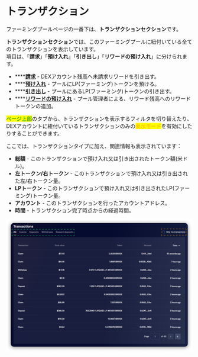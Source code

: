 # トランザクション

ファーミングプールページの一番下は、**トランザクションセクション**です。

**トランザクションセクション**では、このファーミングプールに紐付いている全てのトランザクションを表示しています。\
項目は、「**請求**」「**預け入れ**」「**引き出し**」「**リワードの預け入れ**」に分けられます。&#x20;

* \*\*\*\*[**請求**](../../how-to/claim-reward.md) - DEXアカウント残高へ未請求リワードを引き出す。
* \*\*\*\*[**預け入れ**](../../how-to/deposit-farm-tokens.md) - プールにLP(ファーミング)トークンを預ける。
* \*\*\*\*[**引き出し**](../../how-to/withdraw-farm-tokens.md#fmingutkunno) - プールにあるLP(ファーミング)トークンの引き出す。
* \*\*\*\*[**リワードの預け入れ**](../../concepts/reward-token.md) - プール管理者による、リワード残高へのリワードトークンの追加。

<mark style="color:green;">ページ上部</mark>のタブから、トランザクションを表示するフィルタを切り替えたり、DEXアカウントに紐付いているトランザクションのみの<mark style="color:orange;">表示モード</mark>を有効にしたりすることができます。&#x20;

ここでは、トランザクションタイプに加え、関連情報も表示されています：

* **総額** - このトランザクションで預け入れ又は引き出されたトークン額(米ドル)。
* **左トークン/右トークン** - このトランザクションで預け入れ又は引き出された左/右トークン量。
* **LPトークン** - このトランザクションで預け入れ又は引き出されたLP(ファーミング)トークン量。
* **アカウント** - このトランザクションを行ったアカウントアドレス。
* **時間** - トランザクション完了時点からの経過時間。

![](<../../../../.gitbook/assets/image (68).png>)
